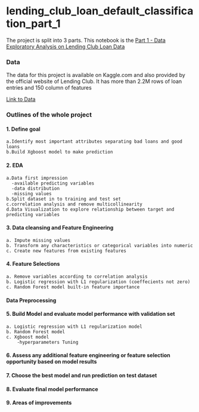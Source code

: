 # lending_club_loan_default_classification_part_1
The project is split into 3 parts. This notebook is the [Part 1 - Data Exploratory Analysis on Lending Club Loan Data](https://yzclaire.github.io/lending_club_loan_default_classification_part_1/)

### Data

The data for this project is available on Kaggle.com and also provided by the official website of Lending Club. It has more than 2.2M rows of loan entries and 150 column of features

[Link to Data](https://www.kaggle.com/wordsforthewise/lending-club)

### Outlines of the whole project

#### 1. Define goal 

    a.Identify most important attributes separating bad loans and good loans 
    b.Build Xgboost model to make prediction
    
#### 2. EDA

    a.Data first impression
      -available predicting variables
      -data distribution
      -missing values
    b.Split dataset in to training and test set
    c.correlation analysis and remove multicollinearity
    d.Data Visualization to explore relationship between target and predicting variables
    
#### 3. Data cleansing and Feature Engineering

    a. Impute missing values
    b. Transform any characteristics or categorical variables into numeric
    c. Create new features from existing features

#### 4. Feature Selections
    a. Remove variables according to correlation analysis
    b. Logistic regression with L1 regularization (coeffecients not zero)
    c. Random Forest model built-in feature importance
    
####  Data Preprocessing

#### 5. Build Model and evaluate model performance with validation set 
    a. Logistic regression with L1 regularization model
    b. Random Forest model 
    c. Xgboost model
        -hyperparameters Tuning
        
 
#### 6. Assess any additional feature engineering or feature selection opportunity based on model results

#### 7. Choose the best model and run prediction on test dataset

#### 8. Evaluate final model performance 

#### 9. Areas of improvements

 

